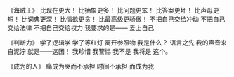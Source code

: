 ﻿《海贼王》
比现在更大！
比抽象更多！
比问题更笨！
比答案更坏！
比声母更短！
比词典更深！
比情欲更贪！
比最高级更骄傲！
不把自己交给冲动
不把自己交给法律
不把自己交给权力
我要求的是——
爱上自己

《判断力》
学了逻辑学
学了等红灯
离开参照物
我是什么？
语言之先
我的声音来自泥泞
就是——这团！
我珍惜
我警惕
我不是
我将是
这个。

《成为的人》
痛成为哭而不承担
时间不承担
而成为我